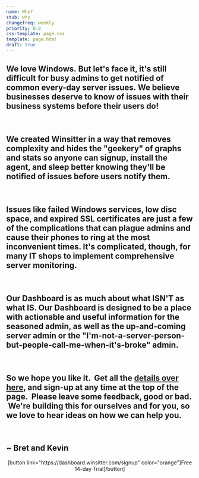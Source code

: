 ```yaml
---
name: Why?
stub: why
changefreq: weekly
priority: 0.8
css-template: page.css
template: page.html
draft: true
---
```

<h2><strong>We love Windows. </strong>But let's face it, it's still difficult for busy admins to get notified of common every-day server issues. We believe businesses deserve to know of issues with their business systems before their users do!</h2>
&nbsp;
<h2>We created Winsitter in a way that removes complexity and hides the "geekery" of graphs and stats so anyone can signup, install the agent, and sleep better knowing they'll be notified of issues before users notify them.</h2>
&nbsp;
<h2>Issues like failed Windows services, low disc space, and expired SSL certificates are just a few of the complications that can plague admins and cause their phones to ring at the most inconvenient times. It's complicated, though, for many IT shops to implement comprehensive server monitoring.</h2>
&nbsp;
<h2>Our Dashboard is as much about what ISN'T as what IS. Our Dashboard is designed to be a place with actionable and useful information for the seasoned admin, as well as the up-and-coming server admin or the "I'm-not-a-server-person-but-people-call-me-when-it's-broke" admin.</h2>
&nbsp;
<h2>So we hope you like it.  Get all the <a title="Windows Server Monitoring as a Service" href="http://winsitter.com/windows-server-monitoring/">details over here</a>, and sign-up at any time at the top of the page.  Please leave some feedback, good or bad.  We're building this for ourselves and for you, so we love to hear ideas on how we can help you.</h2>
&nbsp;
<h2>~ Bret and Kevin</h2>
<p style="text-align: center;">[button link="https://dashboard.winsitter.com/signup" color="orange"]Free 14-day Trial[/button]</p>
